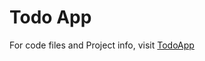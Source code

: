 # Todo App

For code files and Project info, visit [TodoApp](https://github.com/kousiclattala/TodoApp)
